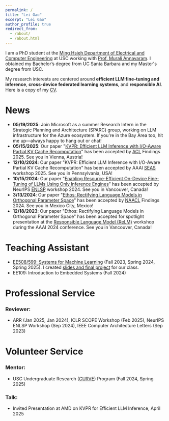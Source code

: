 ```yaml
---
permalink: /
title: "Lei Gao"
excerpt: "Lei Gao"
author_profile: true
redirect_from: 
  - /about/
  - /about.html
---
```


I am a PhD student at the [Ming Hsieh Department of Electrical and Computer Engineering](https://minghsiehece.usc.edu/) at USC working with [Prof. Murali Annavaram](http://scip-lab.usc.edu/). I obtained my Bachelor’s degree from UC Santa Barbara and my Master's degree from USC. 

My research interests are centered around **efficient LLM fine-tuning and inference**, **cross-device federated learning systems**, and **responsible AI**. Here is a copy of my [CV](https://drive.google.com/file/d/1_nmI6PbiMfAH85MrOSnA6IIyZP2Sw-k6/view?usp=drive_link).

# News
* **05/19/2025**: Join Microsoft as a summer Research Intern in the Strategic Planning and Architecture (SPARC) group, working on LLM infrastructure for the Azure ecosystem. If you're in the Bay Area too, hit me up—always happy to hang out or chat!
* **05/15/2025**: Our paper "[KVPR: Efficient LLM Inference with I/O-Aware Partial KV Cache Recomputation](https://arxiv.org/abs/2411.17089)" has been accepted by [ACL](https://2025.aclweb.org/) Findings 2025. See you in Vienna, Austria!
* **12/10/2024**: Our paper "KVPR: Efficient LLM Inference with I/O-Aware Partial KV Cache Recomputation" has been accepted by AAAI [SEAS](https://seasworkshop.github.io/aaai25/) workshop 2025. See you in Pennsylvania, USA!
* **10/15/2024**: Our paper "[Enabling Resource-Efficient On-Device Fine-Tuning of LLMs Using Only Inference Engines](https://arxiv.org/pdf/2409.15520)" has been accepted by NeurIPS [ENLSP](https://neurips2024-enlsp.github.io/) workshop 2024. See you in Vancouver, Canada!
* **3/13/2024**: Our paper "[Ethos: Rectifying Language Models in Orthogonal Parameter Space](https://arxiv.org/abs/2403.08994)" has been accepted by [NAACL](https://aclanthology.org/2024.findings-naacl.132/) Findings 2024. See you in Mexico City, Mexico!
* **12/18/2023**: Our paper "Ethos: Rectifying Language Models in Orthogonal Parameter Space" has been accepted for spotlight presentation at the [Responsible Language Model (ReLM)](https://sites.google.com/vectorinstitute.ai/relm2024/schedule?authuser=0) workshop during the AAAI 2024 conference. See you in Vancouver, Canada! 

# Teaching Assistant
* [EE508/599: Systems for Machine Learning](https://ece-classes.usc.edu/ee599ml/) (Fall 2023, Spring 2024, Spring 2025). I created [slides and final project](https://drive.google.com/drive/folders/1-O5gVVR6GCFEz3ShQbHKn4ATEo1BcmIT?usp=sharing) for our class.
* EE109: Introduction to Embedded Systems (Fall 2024)

# Professional Service
### Reviewer:
* ARR (Jan 2025, Jan 2024), ICLR SCOPE Workshop (Feb 2025), NeurIPS ENLSP Workshop (Sep 2024), IEEE Computer Architecture Letters (Sep 2023)

# Volunteer Service
### Mentor:
* USC Undergraduate Research ([CURVE]((https://viterbiundergrad.usc.edu/research/curve/))) Program (Fall 2024, Spring 2025)

### Talk:
* Invited Presentation at AMD on KVPR for Efficient LLM Inference, April 2025
